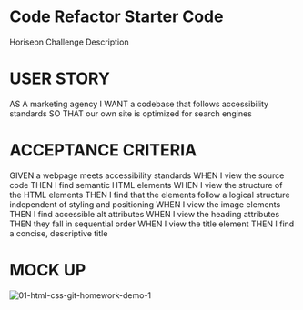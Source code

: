 # Code Refactor Starter Code

Horiseon Challenge Description


# USER STORY

AS A marketing agency
I WANT a codebase that follows accessibility standards
SO THAT our own site is optimized for search engines

# ACCEPTANCE CRITERIA

GIVEN a webpage meets accessibility standards
WHEN I view the source code
THEN I find semantic HTML elements
WHEN I view the structure of the HTML elements
THEN I find that the elements follow a logical structure independent of styling and positioning
WHEN I view the image elements
THEN I find accessible alt attributes
WHEN I view the heading attributes
THEN they fall in sequential order
WHEN I view the title element
THEN I find a concise, descriptive title

# MOCK UP 

![01-html-css-git-homework-demo-1](https://user-images.githubusercontent.com/73137291/97784412-118c0280-1b64-11eb-9834-abead06a346f.png)

